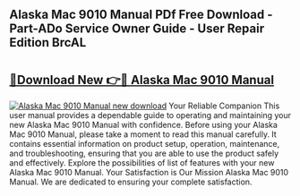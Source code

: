 ## Alaska Mac 9010 Manual PDf Free Download - Part-ADo Service Owner Guide - User Repair Edition BrcAL

# <h2><a href="http://cf15757.oget.top/?id=Alaska+Mac+9010+Manual">🔗Download New 👉🔴 Alaska Mac 9010 Manual</a></h2>

[![Alaska Mac 9010 Manual new download](https://i.imgur.com/5g1atiW.png)](http://cf15757.oget.top/?id=Alaska+Mac+9010+Manual)
Your Reliable Companion This user manual provides a dependable guide to operating and maintaining your new Alaska Mac 9010 Manual with confidence. Before using your Alaska Mac 9010 Manual, please take a moment to read this manual carefully. It contains essential information on product setup, operation, maintenance, and troubleshooting, ensuring that you are able to use the product safely and effectively. Explore the possibilities of list of features with your new Alaska Mac 9010 Manual. Your Satisfaction is Our Mission Alaska Mac 9010 Manual. We are dedicated to ensuring your complete satisfaction.
